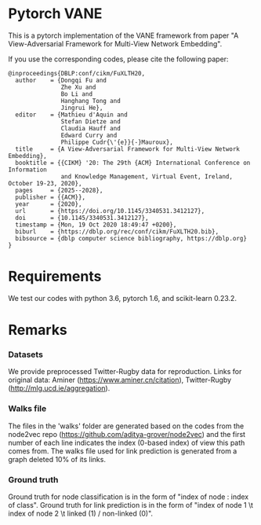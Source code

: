 # Pytorch VANE

This is a pytorch implementation of the VANE framework from paper "A View-Adversarial Framework for Multi-View Network Embedding".

If you use the corresponding codes, please cite the following paper:

```
@inproceedings{DBLP:conf/cikm/FuXLTH20,
  author    = {Dongqi Fu and
               Zhe Xu and
               Bo Li and
               Hanghang Tong and
               Jingrui He},
  editor    = {Mathieu d'Aquin and
               Stefan Dietze and
               Claudia Hauff and
               Edward Curry and
               Philippe Cudr{\'{e}}{-}Mauroux},
  title     = {A View-Adversarial Framework for Multi-View Network Embedding},
  booktitle = {{CIKM} '20: The 29th {ACM} International Conference on Information
               and Knowledge Management, Virtual Event, Ireland, October 19-23, 2020},
  pages     = {2025--2028},
  publisher = {{ACM}},
  year      = {2020},
  url       = {https://doi.org/10.1145/3340531.3412127},
  doi       = {10.1145/3340531.3412127},
  timestamp = {Mon, 19 Oct 2020 18:49:47 +0200},
  biburl    = {https://dblp.org/rec/conf/cikm/FuXLTH20.bib},
  bibsource = {dblp computer science bibliography, https://dblp.org}
}
```

# Requirements

We test our codes with python 3.6, pytorch 1.6, and scikit-learn 0.23.2.

# Remarks

### Datasets
We provide preprocessed Twitter-Rugby data for reproduction.
Links for original data: Aminer (https://www.aminer.cn/citation), Twitter-Rugby (http://mlg.ucd.ie/aggregation).

### Walks file
The files in the 'walks' folder are generated based on the codes from the node2vec repo (https://github.com/aditya-grover/node2vec) and the first number of each line indicates the index (0-based index) of view this path comes from. The walks file used for link prediction is generated from a graph deleted 10% of its links.

### Ground truth
Ground truth for node classification is in the form of "index of node : index of class".
Ground truth for link prediction is in the form of "index of node 1 \t index of node 2 \t linked (1) / non-linked (0)".
